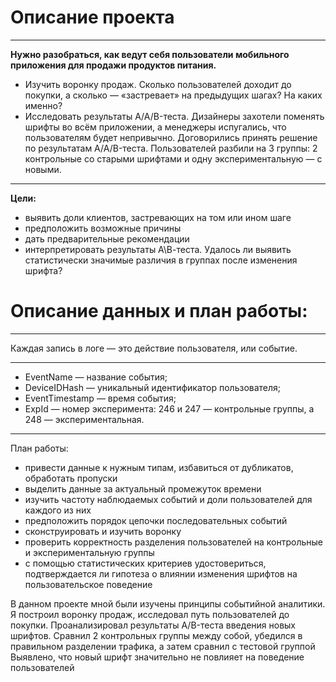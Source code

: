 # Описание проекта
***
**Нужно разобраться, как ведут себя пользователи мобильного приложения для продажи продуктов питания.**
- Изучить воронку продаж. Сколько пользователей доходит до покупки, а сколько — «застревает» на предыдущих шагах? На каких именно?
- Исследовать результаты A/A/B-теста. Дизайнеры захотели поменять шрифты во всём приложении, а менеджеры испугались, что пользователям будет непривычно. Договорились принять решение по результатам A/A/B-теста. Пользователей разбили на 3 группы: 2 контрольные со старыми шрифтами и одну экспериментальную — с новыми. 
***
**Цели:**
- выявить доли клиентов, застревающих на том или ином шаге
- предположить возможные причины
- дать предварительные рекомендации
- интерпретировать результаты А\В-теста. Удалось ли выявить статистически значимые различия в группах после изменения шрифта?
# Описание данных и план работы:
***
Каждая запись в логе — это действие пользователя, или событие.
***
- EventName — название события;
- DeviceIDHash — уникальный идентификатор пользователя;
- EventTimestamp — время события;
- ExpId — номер эксперимента: 246 и 247 — контрольные группы, а 248 — экспериментальная.
***
План работы:
- привести данные к нужным типам, избавиться от дубликатов, обработать пропуски
- выделить данные за актуальный промежуток времени
- изучить частоту наблюдаемых событий и доли пользователей для каждого из них
- предположить порядок цепочки последовательных событий
- сконструировать и изучить воронку
- проверить корректность разделения пользователей на контрольные и экспериментальную группы
- с помощью статистических критериев удостовериться, подтверждается ли гипотеза о влиянии изменения шрифтов на пользовательское поведение




В данном проекте мной были изучены принципы событийной аналитики. Я построил
воронку продаж, исследовал путь пользователей до покупки. Проанализировал
результаты A/B-теста введения новых шрифтов. Сравнил 2 контрольных группы между
собой, убедился в правильном разделении трафика, а затем сравнил с тестовой группой
Выявлено, что новый шрифт значительно не повлияет на поведение пользователей
